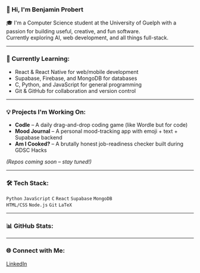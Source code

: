 ### 👋 Hi, I'm Benjamin Probert

🎓 I'm a Computer Science student at the University of Guelph with a passion for building useful, creative, and fun software.  
Currently exploring AI, web development, and all things full-stack.

---

### 🚧 Currently Learning:
- React & React Native for web/mobile development
- Supabase, Firebase, and MongoDB for databases
- C, Python, and JavaScript for general programming
- Git & GitHub for collaboration and version control

---

### 💡 Projects I'm Working On:
- **Codle** – A daily drag-and-drop coding game (like Wordle but for code)
- **Mood Journal** – A personal mood-tracking app with emoji + text + Supabase backend
- **Am I Cooked?** – A brutally honest job-readiness checker built during GDSC Hacks

*(Repos coming soon – stay tuned!)*

---

### 🛠️ Tech Stack:
`Python` `JavaScript` `C` `React` `Supabase` `MongoDB`  
`HTML/CSS` `Node.js` `Git` `LaTeX`

---

### 📊 GitHub Stats:
<!-- Uncomment this when you have some commits! -->
<!-- ![Your GitHub stats](https://github-readme-stats.vercel.app/api?username=your-username&show_icons=true&theme=radical) -->

---

### 🌐 Connect with Me:
[LinkedIn](https://www.linkedin.com/in/benjamin-probert/)
